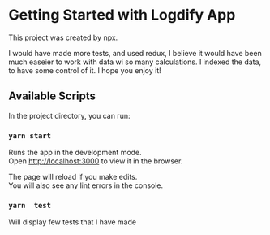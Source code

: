 # Getting Started with Logdify App

This project was created by npx.

I would have made more tests, and used redux, I believe it would have been much easeier to work with data wi so many calculations. 
I indexed the data, to have some control of it.
I hope you enjoy it! 




## Available Scripts

In the project directory, you can run:

### `yarn start`

Runs the app in the development mode.\
Open [http://localhost:3000](http://localhost:3000) to view it in the browser.

The page will reload if you make edits.\
You will also see any lint errors in the console.

### `yarn  test`
Will display few tests that I have made

